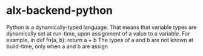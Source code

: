 # alx-backend-python
Python is a dynamically-typed language. That means that variable types are dynamically set at run-time, upon assignment of a value to a variable.  For example, in  def fn(a, b):     return a + b The types of a and b are not known at build-time, only when a and b are assign
